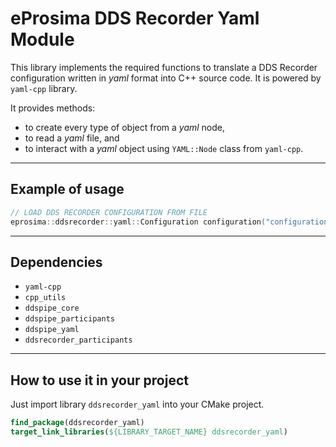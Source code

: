 # eProsima DDS Recorder Yaml Module

This library implements the required functions to translate a DDS Recorder configuration written in *yaml*
format into C++ source code.
It is powered by `yaml-cpp` library.

It provides methods:

- to create every type of object from a *yaml* node,
- to read a *yaml* file, and
- to interact with a *yaml* object using `YAML::Node` class from `yaml-cpp`.

---

## Example of usage

```cpp
// LOAD DDS RECORDER CONFIGURATION FROM FILE
eprosima::ddsrecorder::yaml::Configuration configuration("configuration.yaml");
```

---

## Dependencies

* `yaml-cpp`
* `cpp_utils`
* `ddspipe_core`
* `ddspipe_participants`
* `ddspipe_yaml`
* `ddsrecorder_participants`

---

## How to use it in your project

Just import library `ddsrecorder_yaml` into your CMake project.

```cmake
find_package(ddsrecorder_yaml)
target_link_libraries(${LIBRARY_TARGET_NAME} ddsrecorder_yaml)
```
